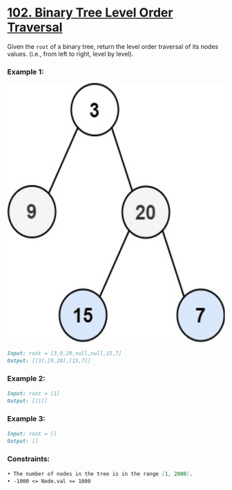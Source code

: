 # [**102. Binary Tree Level Order Traversal**](https://leetcode.com/problems/binary-tree-level-order-traversal/description/)

Given the `root` of a binary tree, return the level order traversal of its nodes values. (i.e., from left to right, level by level).

### **Example 1:**

<img src="https://raw.githubusercontent.com/leetcoin-releases/leetcode-solution/refs/heads/main/res/pin/472873995-9c1b6b9e-3cd0-43e1-8205-48fd98cc9bb9.jpg" width="1580" height="600"/>

```md
Input: root = [3,9,20,null,null,15,7]
Output: [[3],[9,20],[15,7]]
```

### **Example 2:**
```md
Input: root = [1]
Output: [[1]]
```

### **Example 3:**
```md
Input: root = []
Output: []
```

### **Constraints:**
```md
• The number of nodes in the tree is in the range [1, 2000].
• -1000 <= Node.val <= 1000
```